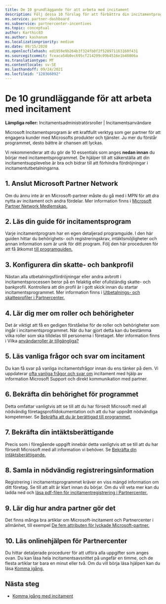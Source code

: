 ```yaml
---
title: De 10 grundläggande för att arbeta med incitament
description: Följ dessa 10 förslag för att förbättra din incitamentprogramupplevelse och få utbetalning tidigare.
ms.service: partner-dashboard
ms.subservice: partnercenter-incentives
ms.topic: conceptual
author: Karthic83
ms.author: kashanum
ms.localizationpriority: medium
ms.date: 09/15/2020
ms.openlocfilehash: ed1959e9b264b3f324fb0f2f528971163160f431
ms.sourcegitcommit: fceaca54b0ec695cf214209c09b4516e1b40866a
ms.translationtype: MT
ms.contentlocale: sv-SE
ms.lasthandoff: 09/24/2021
ms.locfileid: "128366092"
---
```

# <a name="the-10-essentials-for-working-with-incentives"></a>De 10 grundläggande för att arbeta med incitament

**Lämpliga roller:** Incitamentsadministratörsroller | Incitamentsanvändare

Microsoft Incitamentsprogram är ett kraftfullt verktyg som ger partner för att engagera kunder med Microsofts produkter och tjänster. Ju mer du förstår programmet, desto bättre är chansen att lyckas.

Vi rekommenderar att du gör de 10 essentials som anges **nedan innan** du börjar med incitamentsprogrammet. De hjälper till att säkerställa att din incitamentsupplevelse är bra och bidrar till att förhindra fördröjningar i incitamentutbetalningarna.

## <a name="1-join-the-microsoft-partner-network"></a>1. Anslut Microsoft Partner Network

Om du ännu inte är en Microsoft-partner måste du gå med i MPN för att dra nytta av incitament och andra fördelar. Mer information finns i [Microsoft Partner Network Medlemskap.](https://partner.microsoft.com/membership)

## <a name="2-read-your-incentives-program-guide"></a>2. Läs din guide för incitamentsprogram

Varje incitamentprogram har en egen detaljerad programguide. I den här guiden hittar du behörighets- och registreringskrav, intäktsmöjligheter och annan information som är unik för ditt program. Följ den här proceduren för att få åtkomst [till programguiden.](incentives-determined-your-program-eligibility.md#determining-your-program-eligibility)

## <a name="3-set-up-your-tax-and-banking-profile"></a>3. Konfigurera din skatte- och bankprofil

Nästan alla utbetalningsfördröjningar eller andra avbrott i incitamentsprocessen beror på en felaktig eller ofullständig skatte- och bankprofil. Kontrollera att din profil är i gott skick innan du startar incitamentsprogrammet. Mer information finns i [Utbetalnings- och skatteprofiler i Partnercenter.](incentives-create-and-manage-your-payout-and-tax-profiles.md)

## <a name="4-learn-about-roles-and-permissions"></a>4. Lär dig mer om roller och behörigheter

Det är viktigt att få en gedigen förståelse för de roller och behörigheter som ingår i incitamentsprogrammet. När du har gjort detta kan du bestämma vilka roller som ska tilldelas till personerna i företaget. Mer information finns i Vilka [användarroller är tillgängliga?](incentives-faq.yml#what-user-roles-are-available-)

## <a name="5-review-the-incentives-faq"></a>5. Läs vanliga frågor och svar om incitament

Du kan få svar på vanliga incitamentsfrågor innan du ens tänker på dem. Vi uppdaterar [ofta vanliga frågor och svar om](incentives-faq.yml) incitament med hjälp av information Microsoft Support och direkt kommunikation med partner.

## <a name="6-confirm-your-program-eligibility"></a>6. Bekräfta din behörighet för programmet

Detta omfattar vanligtvis att se till att du har försedt Microsoft med all nödvändig företagsprofildokumentation och att du har uppnått nödvändiga kompetenser. Se [Bekräfta att du är berättigad till programmet.](incentives-determined-your-program-eligibility.md)

## <a name="7-confirm-your-earnings-eligibility"></a>7. Bekräfta din intäktsberättigande

Precis som i föregående uppgift innebär detta vanligtvis att se till att du har försedt Microsoft med all information vi behöver. Se [Bekräfta din intäktsberättigande.](incentives-confirm-your-earnings-eligibility.md)

## <a name="8-gather-the-necessary-enrollment-information"></a>8. Samla in nödvändig registreringsinformation

Registrering i incitamentsprogrammet kräver en viss mängd information om ditt företag. Se till att allt är klart innan du börjar. Om du vill veta mer kan du ladda ned och [läsa pdf-filen för incitamentregistrering i Partnercenter.](https://assetsprod.microsoft.com/partner-center-incentives-enrollment.pdf)

## <a name="9-learn-how-other-partners-do-it"></a>9. Lär dig hur andra partner gör det

Det finns många bra artiklar om Microsoft-incitament och Partnercenter i allmänhet, till exempel [De fem attributen för lyckade Microsoft-partner.](https://www.microsoft.com/en-us/us-partner-blog/2019/08/29/the-five-attributes-of-successful-microsoft-partners/)

## <a name="10-read-the-partner-center-online-help"></a>10. Läs onlinehjälpen för Partnercenter

Du hittar detaljerade procedurer för att utföra alla uppgifter som anges ovan. Du kan läsa hela incitamentsavsnittet på ungefär en timme, och de flesta artiklar tar bara en minut eller två. Om du vill börja läsa hjälpen kan du läsa [Komma igång.](incentives-get-started-intro.md)

## <a name="next-steps"></a>Nästa steg

- [Komma igång med incitament](incentives-get-started-intro.md)
